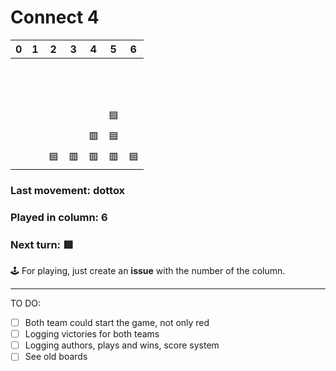 # Connect 4

| 0 | 1 | 2 | 3 | 4 | 5 | 6 |
| - | - | - | - | - | - | - |
| ‍  | ‍  | ‍  | ‍  | ‍  | ‍  | ‍  |
| ‍  | ‍  | ‍  | ‍  | ‍  | ‍  | ‍  |
| ‍  | ‍  | ‍  | ‍  | ‍  | ‍  | ‍  |
| ‍  | ‍  | ‍  | ‍  | ‍  | 🟦 | ‍  |
| ‍  | ‍  | ‍  | ‍  | 🟥 | 🟦 | ‍  |
| ‍  | ‍  | 🟦 | 🟥 | 🟥 | 🟥 | 🟦 |

### Last movement: dottox
### Played in column: 6
### Next turn: 🟥

🕹️ For playing, just create an **issue** with the number of the column.

---------------------------
TO DO:
- [ ] Both team could start the game, not only red
- [ ] Logging victories for both teams
- [ ] Logging authors, plays and wins, score system
- [ ] See old boards
